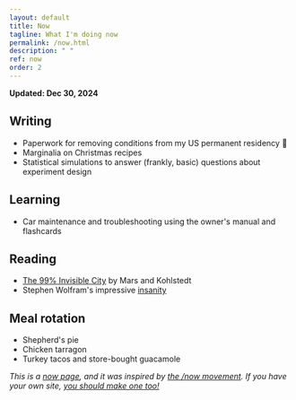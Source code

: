 ```yaml
---
layout: default
title: Now
tagline: What I'm doing now
permalink: /now.html
description: " "
ref: now
order: 2
---
```


**Updated: Dec 30, 2024**

## Writing

* Paperwork for removing conditions from my US permanent residency 🤞
* Marginalia on Christmas recipes
* Statistical simulations to answer (frankly, basic) questions about experiment design

## Learning

* Car maintenance and troubleshooting using the owner's manual and flashcards
<!-- * Better non-job time management -->

## Reading

* [The 99% Invisible City](https://99percentinvisible.org/book/) by Mars and Kohlstedt
* Stephen Wolfram's impressive [insanity](https://writings.stephenwolfram.com/2019/02/seeking-the-productive-life-some-details-of-my-personal-infrastructure/)

<!-- ## Traveling

I traveled to the United Kingdom, specifically in London, Bath and the Lake District. -->

## Meal rotation

* Shepherd's pie
* Chicken tarragon
* Turkey tacos and store-bought guacamole

_This is a [now page](https://nownownow.com/about), and it was inspired by [the /now movement](https://sivers.org/nowff). If you have your own site, [you should make one too!](https://nownownow.com/about)_
